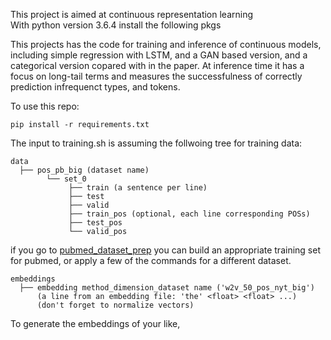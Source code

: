 <p>This project is aimed at continuous representation learning<br>
With python version 3.6.4 install the following pkgs<br><p>

This projects has the code for training and inference of continuous models, including simple regression with LSTM, and a GAN based version, and a categorical version copared with in the paper. At inference time it has a focus on long-tail terms and measures the successfulness of correctly prediction infrequenct types, and tokens.

To use this repo:

`pip install -r requirements.txt`

The input to training.sh is assuming the follwoing tree for training data:


```
data
  ├── pos_pb_big (dataset name)
        └── set_0
             ├── train (a sentence per line)
             ├── test
             ├── valid
             ├── train_pos (optional, each line corresponding POSs)
             ├── test_pos
             └── valid_pos
```
if you go to [pubmed_dataset_prep](https://github.com/shiranD/pubmed_dataset_prep) you can build an appropriate training set for pubmed, or apply a few of the commands for a different dataset. 
```
embeddings
  ├── embedding method_dimension_dataset name ('w2v_50_pos_nyt_big')
      (a line from an embedding file: 'the' <float> <float> ...)
      (don't forget to normalize vectors)
```
To generate the embeddings of your like, 


  
 
  
